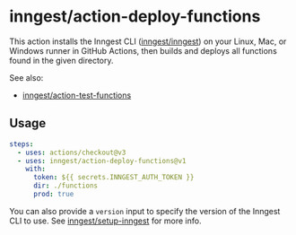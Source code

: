 # inngest/action-deploy-functions

This action installs the Inngest CLI ([inngest/inngest](https://github.com/inngest/inngest)) on your Linux, Mac, or Windows runner in GitHub Actions, then builds and deploys all functions found in the given directory.

See also:

- [inngest/action-test-functions](https://github.com/inngest/action-test-functions)

## Usage

```yaml
steps:
  - uses: actions/checkout@v3
  - uses: inngest/action-deploy-functions@v1
    with:
      token: ${{ secrets.INNGEST_AUTH_TOKEN }}
      dir: ./functions
      prod: true
```

You can also provide a `version` input to specify the version of the Inngest CLI to use. See [inngest/setup-inngest](https://github.com/inngest/setup-inngset) for more info.
